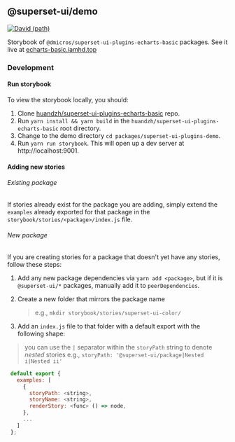 ## @superset-ui/demo

[![David (path)](https://img.shields.io/david/huandzh/superset-ui-plugins-echarts-basic.svg?path=packages%2Fsuperset-ui-plugins-demo&style=flat-square)](https://david-dm.org/huandzh/superset-ui-plugins-echarts-basic?path=packages/superset-ui-plugins-demo)

Storybook of `@dmicros/superset-ui-plugins-echarts-basic` packages. See it live at
[echarts-basic.iamhd.top](https://echarts-basic.iamhd.top)

### Development

#### Run storybook

To view the storybook locally, you should:

1. Clone [huandzh/superset-ui-plugins-echarts-basic](https://github.com/huandzh/superset-ui-plugins-echarts-basic.git) repo.
2. Run `yarn install && yarn build` in the `huandzh/superset-ui-plugins-echarts-basic` root directory.
3. Change to the demo directory `cd packages/superset-ui-plugins-demo`.
4. Run `yarn run storybook`.  This will open up a dev server at http://localhost:9001.

#### Adding new stories

###### Existing package

If stories already exist for the package you are adding, simply extend the `examples` already
exported for that package in the `storybook/stories/<package>/index.js` file.

###### New package

If you are creating stories for a package that doesn't yet have any stories, follow these steps:

1. Add any new package dependencies via
   `yarn add <package>`, but if it is `@superset-ui/*` packages, manually add it to `peerDependencies`.

2. Create a new folder that mirrors the package name

   > e.g., `mkdir storybook/stories/superset-ui-color/`

3. Add an `index.js` file to that folder with a default export with the following shape:

> you can use the `|` separator within the `storyPath` string to denote _nested_ stories e.g.,
> `storyPath: '@superset-ui/package|Nested i|Nested ii'`

```javascript
 default export {
   examples: [
     {
       storyPath: <string>,
       storyName: <string>,
       renderStory: <func> () => node,
     },
     ...
   ]
 };
```
